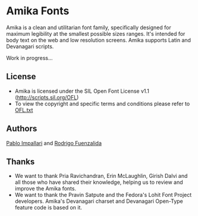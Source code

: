 Amika Fonts
======================

Amika is a clean and utilitarian font family, specifically designed for maximum legibility at the smallest possible sizes ranges.
It's intended for body text on the web and low resolution screens.
Amika supports Latin and Devanagari scripts.

Work in progress...

## License

- Amika is licensed under the SIL Open Font License v1.1 (<http://scripts.sil.org/OFL>)
- To view the copyright and specific terms and conditions please refer to [OFL.txt](https://github.com/impallari/Amika-Devanagari-Fonts/blob/master/OFL.txt)

## Authors

[Pablo Impallari](http://www.impallari.com) and [Rodrigo Fuenzalida](http://www.rfuenzalida.com)

## Thanks

- We want to thank Pria Ravichandran, Erin McLaughlin, Girish Dalvi and all those who have shared their knowledge, helping us to review and improve the Amika fonts.
- We want to thank the Pravin Satpute and the Fedora's Lohit Font Project developers. Amika's Devanagari charset and Devanagari Open-Type feature code is based on it.